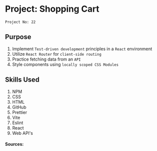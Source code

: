 # Project: Shopping Cart

`Project No: 22`

## Purpose

1. Implement `Test-driven development` principles in a `React` environment
2. Utilize `React Router` for `client-side routing`
3. Practice fetching data from an `API`
4. Style components using `locally scoped CSS Modules`

## Skills Used

1. NPM
2. CSS
3. HTML
4. GitHub
5. Prettier
6. Vite
7. Eslint
8. React
9. Web API's

#### Sources:
